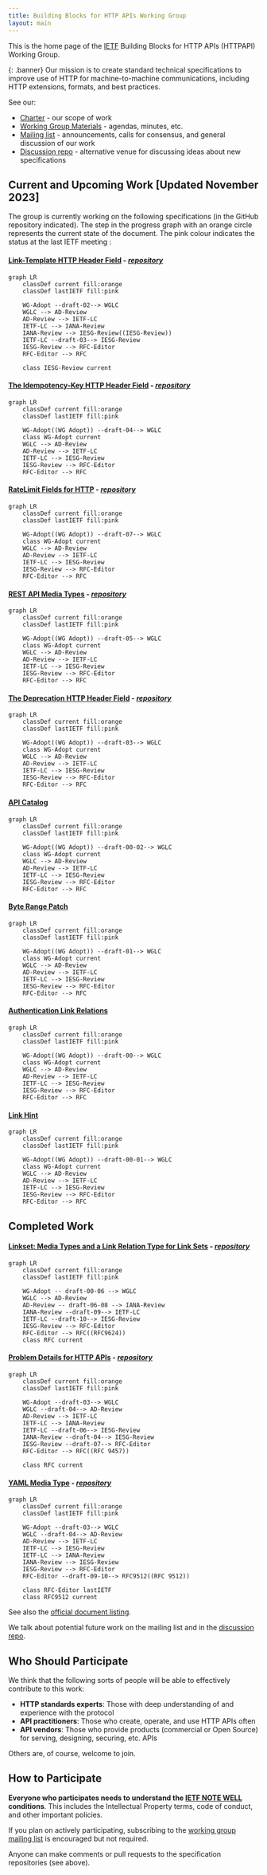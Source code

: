 ```yaml
---
title: Building Blocks for HTTP APIs Working Group
layout: main
---
```


This is the home page of the [IETF](https://www.ietf.org/) Building Blocks for HTTP APIs (HTTPAPI) Working Group.

{: .banner}
Our mission is to create standard technical specifications to improve use of HTTP for machine-to-machine communications, including HTTP extensions, formats, and best practices.

See our:

* [Charter](https://datatracker.ietf.org/wg/httpapi/about/) - our scope of work
* [Working Group Materials](https://github.com/ietf-wg-httpapi/wg-materials) - agendas, minutes, etc.
* [Mailing list](https://www.ietf.org/mailman/listinfo/httpapi) - announcements, calls for consensus, and general discussion of our work
* [Discussion repo](https://github.com/ietf-wg-httpapi/discussion/discussions) - alternative venue for discussing ideas about new specifications

## Current and Upcoming Work [Updated November 2023]

The group is currently working on the following specifications (in the GitHub repository indicated). The step in the progress graph with an orange circle represents the current state of the document. The pink colour indicates the status at the last IETF meeting :

#### [Link-Template HTTP Header Field](https://datatracker.ietf.org/doc/draft-ietf-httpapi-link-template/) - _[repository](https://github.com/ietf-wg-httpapi/link-template)_

```mermaid
graph LR
    classDef current fill:orange
    classDef lastIETF fill:pink

    WG-Adopt --draft-02--> WGLC
    WGLC --> AD-Review
    AD-Review --> IETF-LC
    IETF-LC --> IANA-Review
    IANA-Review --> IESG-Review((IESG-Review))
    IETF-LC --draft-03--> IESG-Review
    IESG-Review --> RFC-Editor
    RFC-Editor --> RFC   

    class IESG-Review current

```

#### [The Idempotency-Key HTTP Header Field](https://datatracker.ietf.org/doc/draft-ietf-httpapi-idempotency-key-header/) - _[repository](https://github.com/ietf-wg-httpapi/idempotency)_
```mermaid
graph LR
    classDef current fill:orange
    classDef lastIETF fill:pink

    WG-Adopt((WG Adopt)) --draft-04--> WGLC
    class WG-Adopt current
    WGLC --> AD-Review
    AD-Review --> IETF-LC
    IETF-LC --> IESG-Review
    IESG-Review --> RFC-Editor
    RFC-Editor --> RFC
```

#### [RateLimit Fields for HTTP](https://datatracker.ietf.org/doc/draft-ietf-httpapi-ratelimit-headers/) - _[repository](https://github.com/ietf-wg-httpapi/ratelimit-headers)_
```mermaid
graph LR
    classDef current fill:orange
    classDef lastIETF fill:pink

    WG-Adopt((WG Adopt)) --draft-07--> WGLC
    class WG-Adopt current
    WGLC --> AD-Review
    AD-Review --> IETF-LC
    IETF-LC --> IESG-Review
    IESG-Review --> RFC-Editor
    RFC-Editor --> RFC
```

#### [REST API Media Types](https://datatracker.ietf.org/doc/draft-ietf-httpapi-rest-api-mediatypes/) - _[repository](https://github.com/ietf-wg-httpapi/mediatypes)_
```mermaid
graph LR
    classDef current fill:orange
    classDef lastIETF fill:pink

    WG-Adopt((WG Adopt)) --draft-05--> WGLC
    class WG-Adopt current
    WGLC --> AD-Review
    AD-Review --> IETF-LC
    IETF-LC --> IESG-Review
    IESG-Review --> RFC-Editor
    RFC-Editor --> RFC
```
#### [The Deprecation HTTP Header Field](https://datatracker.ietf.org/doc/draft-ietf-httpapi-deprecation-header/) - _[repository](https://github.com/ietf-wg-httpapi/deprecation-header)_

```mermaid
graph LR
    classDef current fill:orange
    classDef lastIETF fill:pink

    WG-Adopt((WG Adopt)) --draft-03--> WGLC
    class WG-Adopt current
    WGLC --> AD-Review
    AD-Review --> IETF-LC
    IETF-LC --> IESG-Review
    IESG-Review --> RFC-Editor
    RFC-Editor --> RFC
```
#### [API Catalog](https://datatracker.ietf.org/doc/draft-ietf-httpapi-api-catalog/)
```mermaid
graph LR
    classDef current fill:orange
    classDef lastIETF fill:pink

    WG-Adopt((WG Adopt)) --draft-00-02--> WGLC
    class WG-Adopt current
    WGLC --> AD-Review
    AD-Review --> IETF-LC
    IETF-LC --> IESG-Review
    IESG-Review --> RFC-Editor
    RFC-Editor --> RFC
```

#### [Byte Range Patch](https://datatracker.ietf.org/doc/draft-ietf-httpapi-patch-byterange/)
```mermaid
graph LR
    classDef current fill:orange
    classDef lastIETF fill:pink

    WG-Adopt((WG Adopt)) --draft-01--> WGLC
    class WG-Adopt current
    WGLC --> AD-Review
    AD-Review --> IETF-LC
    IETF-LC --> IESG-Review
    IESG-Review --> RFC-Editor
    RFC-Editor --> RFC
```

#### [Authentication Link Relations](https://datatracker.ietf.org/doc/draft-ietf-httpapi-authentication-link/)
```mermaid
graph LR
    classDef current fill:orange
    classDef lastIETF fill:pink

    WG-Adopt((WG Adopt)) --draft-00--> WGLC
    class WG-Adopt current
    WGLC --> AD-Review
    AD-Review --> IETF-LC
    IETF-LC --> IESG-Review
    IESG-Review --> RFC-Editor
    RFC-Editor --> RFC
```


#### [Link Hint](https://datatracker.ietf.org/doc/draft-ietf-httpapi-link-hint/)
```mermaid
graph LR
    classDef current fill:orange
    classDef lastIETF fill:pink

    WG-Adopt((WG Adopt)) --draft-00-01--> WGLC
    class WG-Adopt current
    WGLC --> AD-Review
    AD-Review --> IETF-LC
    IETF-LC --> IESG-Review
    IESG-Review --> RFC-Editor
    RFC-Editor --> RFC
```



## Completed Work

#### [Linkset: Media Types and a Link Relation Type for Link Sets](https://datatracker.ietf.org/doc/draft-ietf-httpapi-linkset/) - _[repository](https://github.com/ietf-wg-httpapi/linkset)_

```mermaid
graph LR
    classDef current fill:orange
    classDef lastIETF fill:pink

    WG-Adopt -- draft-00-06 --> WGLC
    WGLC --> AD-Review
    AD-Review -- draft-06-08 --> IANA-Review
    IANA-Review --draft-09--> IETF-LC
    IETF-LC --draft-10--> IESG-Review
    IESG-Review --> RFC-Editor
    RFC-Editor --> RFC((RFC9624))
    class RFC current
```

#### [Problem Details for HTTP APIs](https://datatracker.ietf.org/doc/draft-ietf-httpapi-rfc7807bis/) - _[repository](https://github.com/ietf-wg-httpapi/rfc7807bis)_
```mermaid
graph LR
    classDef current fill:orange
    classDef lastIETF fill:pink

    WG-Adopt --draft-03--> WGLC
    WGLC --draft-04--> AD-Review
    AD-Review --> IETF-LC
    IETF-LC --> IANA-Review 
    IETF-LC --draft-06--> IESG-Review   
    IANA-Review --draft-04--> IESG-Review
    IESG-Review --draft-07--> RFC-Editor
    RFC-Editor --> RFC((RFC 9457)) 

    class RFC current
```
#### [YAML Media Type](https://datatracker.ietf.org/doc/draft-ietf-httpapi-yaml-mediatypes/) - _[repository](https://github.com/ietf-wg-httpapi/mediatypes)_
```mermaid
graph LR
    classDef current fill:orange
    classDef lastIETF fill:pink

    WG-Adopt --draft-03--> WGLC
    WGLC --draft-04--> AD-Review
    AD-Review --> IETF-LC
    IETF-LC --> IESG-Review
    IETF-LC --> IANA-Review
    IANA-Review --> IESG-Review
    IESG-Review --> RFC-Editor
    RFC-Editor --draft-09-10--> RFC9512((RFC 9512))
    
    class RFC-Editor lastIETF
    class RFC9512 current
```


See also the [official document listing](https://datatracker.ietf.org/wg/httpapi/documents/).

We talk about potential future work on the mailing list and in the [discussion repo](https://github.com/ietf-wg-httpapi/discussion/discussions).


## Who Should Participate

We think that the following sorts of people will be able to effectively contribute to this work:

* **HTTP standards experts**: Those with deep understanding of and experience with the protocol
* **API practitioners**: Those who create, operate, and use HTTP APIs often
* **API vendors**: Those who provide products (commercial or Open Source) for serving, designing, securing, etc. APIs

Others are, of course, welcome to join.


## How to Participate

**Everyone who participates needs to understand the [IETF NOTE WELL](https://www.ietf.org/about/note-well/) conditions**. This includes the Intellectual Property terms, code of conduct, and other important policies.

If you plan on actively participating, subscribing to the [working group mailing list](https://www.ietf.org/mailman/listinfo/httpapi) is encouraged but not required.

Anyone can make comments or pull requests to the specification repositories (see above).